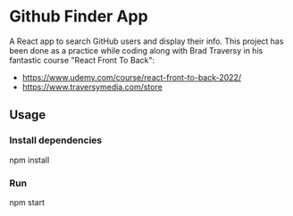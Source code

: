 # Github Finder App

A React app to search GitHub users and display their info.
This project has been done as a practice while coding along with Brad Traversy in his fantastic course "React Front To Back":
- https://www.udemy.com/course/react-front-to-back-2022/
- https://www.traversymedia.com/store

## Usage

### Install dependencies

npm install

### Run

npm start
